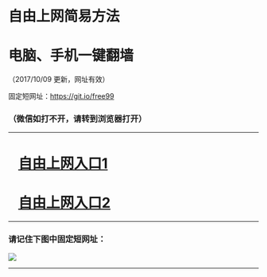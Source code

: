 ﻿# 自由上网简易方法

# 电脑、手机一键翻墙

（2017/10/09 更新，网址有效）

固定短网址：https://git.io/free99

### （微信如打不开，请转到浏览器打开）


***





# &nbsp;&nbsp; <a href="http://ft1363519726.fwq-tz-1001.info/fwqtz01.html?t=1009001625 " target="_blank">自由上网入口1</a>
# &nbsp;&nbsp; <a href="http://ft2127314896.fwq-tz-1002.info/fwqtz02.html?t=100900111714 " target="_blank">自由上网入口2</a>
***

### 请记住下图中固定短网址：

<img src="https://s3-us-west-2.amazonaws.com/fwq-1001/yjfq-20170905okok.png" /> 


***

